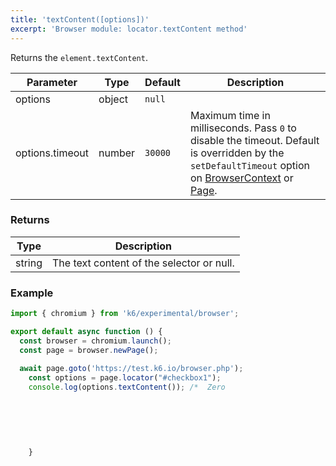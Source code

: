 ```yaml
---
title: 'textContent([options])'
excerpt: 'Browser module: locator.textContent method'
---
```


Returns the `element.textContent`.

<TableWithNestedRows>

| Parameter       | Type   | Default | Description                                                                                                                                                                                                                           |
|-----------------|--------|---------|---------------------------------------------------------------------------------------------------------------------------------------------------------------------------------------------------------------------------------------|
| options         | object | `null`  |                                                                                                                                                                                                                      |
| options.timeout | number | `30000` | Maximum time in milliseconds. Pass `0` to disable the timeout. Default is overridden by the `setDefaultTimeout` option on [BrowserContext](/javascript-api/k6-browser/api/browsercontext/) or [Page](/javascript-api/k6-browser/api/page/). |

</TableWithNestedRows>

### Returns

| Type   | Description                               |
|--------|-------------------------------------------|
| string | The text content of the selector or null. |

### Example

<CodeGroup labels={[]}>

```javascript
import { chromium } from 'k6/experimental/browser';

export default async function () {
  const browser = chromium.launch();
  const page = browser.newPage();
  
  await page.goto('https://test.k6.io/browser.php');
	const options = page.locator("#checkbox1");
	console.log(options.textContent()); /*  Zero
																					One
																					Two
																					Three
																					Four
																					Five
																			*/    
	}
```

</CodeGroup>
